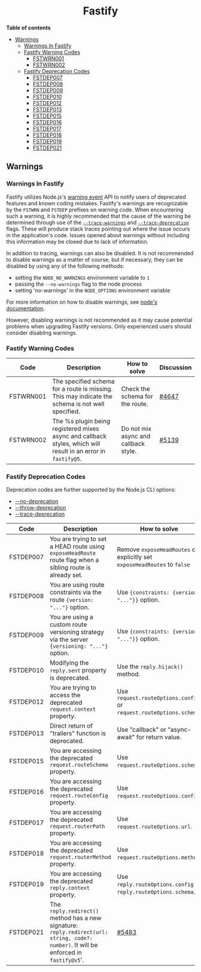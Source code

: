
<h1 align="center">Fastify</h1>

**Table of contents**
- [Warnings](#warnings)
  - [Warnings In Fastify](#warnings-in-fastify)
  - [Fastify Warning Codes](#fastify-warning-codes)
    - [FSTWRN001](#FSTWRN001)
    - [FSTWRN002](#FSTWRN002)
  - [Fastify Deprecation Codes](#fastify-deprecation-codes)
    - [FSTDEP007](#FSTDEP007)
    - [FSTDEP008](#FSTDEP008)
    - [FSTDEP009](#FSTDEP009)
    - [FSTDEP010](#FSTDEP010)
    - [FSTDEP012](#FSTDEP012)
    - [FSTDEP013](#FSTDEP013)
    - [FSTDEP015](#FSTDEP015)
    - [FSTDEP016](#FSTDEP016)
    - [FSTDEP017](#FSTDEP017)
    - [FSTDEP018](#FSTDEP018)
    - [FSTDEP019](#FSTDEP019)
    - [FSTDEP021](#FSTDEP021)


## Warnings

### Warnings In Fastify

Fastify utilizes Node.js's [warning event](https://nodejs.org/api/process.html#event-warning)
API to notify users of deprecated features and known coding mistakes. Fastify's
warnings are recognizable by the `FSTWRN` and `FSTDEP` prefixes on warning
code. When encountering such a warning, it is highly recommended that the
cause of the warning be determined through use of the
[`--trace-warnings`](https://nodejs.org/api/cli.html#--trace-warnings) and
[`--trace-deprecation`](https://nodejs.org/api/cli.html#--trace-deprecation)
flags. These will produce stack traces pointing out where the issue occurs
in the application's code. Issues opened about warnings without including
this information may be closed due to lack of information.

In addition to tracing, warnings can also be disabled. It is not recommended to
disable warnings as a matter of course, but if necessary, they can be disabled
by using any of the following methods:

- setting the `NODE_NO_WARNINGS` environment variable to `1`
- passing the `--no-warnings` flag to the node process
- setting 'no-warnings' in the `NODE_OPTIONS` environment variable

For more information on how to disable warnings, see [node's documentation](https://nodejs.org/api/cli.html).

However, disabling warnings is not recommended as it may cause
potential problems when upgrading Fastify versions.
Only experienced users should consider disabling warnings.

### Fastify Warning Codes

| Code | Description | How to solve | Discussion |
| ---- | ----------- | ------------ | ---------- |
| <a id="FSTWRN001">FSTWRN001</a> | The specified schema for a route is missing. This may indicate the schema is not well specified. | Check the schema for the route. | [#4647](https://github.com/fastify/fastify/pull/4647) |
| <a id="FSTWRN002">FSTWRN002</a> | The %s plugin being registered mixes async and callback styles, which will result in an error in `fastify@5`. | Do not mix async and callback style. | [#5139](https://github.com/fastify/fastify/pull/5139) |


### Fastify Deprecation Codes

Deprecation codes are further supported by the Node.js CLI options:

- [--no-deprecation](https://nodejs.org/api/cli.html#--no-deprecation)
- [--throw-deprecation](https://nodejs.org/api/cli.html#--throw-deprecation)
- [--trace-deprecation](https://nodejs.org/api/cli.html#--trace-deprecation)


| Code | Description | How to solve | Discussion |
| ---- | ----------- | ------------ | ---------- |
| <a id="FSTDEP007">FSTDEP007</a> | You are trying to set a HEAD route using `exposeHeadRoute` route flag when a sibling route is already set. | Remove `exposeHeadRoutes` or explicitly set `exposeHeadRoutes` to `false` | [#2700](https://github.com/fastify/fastify/pull/2700) |
| <a id="FSTDEP008">FSTDEP008</a> | You are using route constraints via the route `{version: "..."}` option.  |  Use `{constraints: {version: "..."}}` option.  | [#2682](https://github.com/fastify/fastify/pull/2682) |
| <a id="FSTDEP009">FSTDEP009</a> | You are using a custom route versioning strategy via the server `{versioning: "..."}` option. |  Use `{constraints: {version: "..."}}` option.  | [#2682](https://github.com/fastify/fastify/pull/2682) |
| <a id="FSTDEP010">FSTDEP010</a> | Modifying the `reply.sent` property is deprecated. | Use the `reply.hijack()` method. | [#3140](https://github.com/fastify/fastify/pull/3140) |
| <a id="FSTDEP012">FSTDEP012</a> | You are trying to access the deprecated `request.context` property. | Use `request.routeOptions.config` or `request.routeOptions.schema`. | [#4216](https://github.com/fastify/fastify/pull/4216) [#5084](https://github.com/fastify/fastify/pull/5084) |
| <a id="FSTDEP013">FSTDEP013</a> | Direct return of "trailers" function is deprecated. | Use "callback" or "async-await" for return value. | [#4380](https://github.com/fastify/fastify/pull/4380) |
| <a id="FSTDEP015">FSTDEP015</a> | You are accessing the deprecated `request.routeSchema` property. | Use `request.routeOptions.schema`. | [#4470](https://github.com/fastify/fastify/pull/4470) |
| <a id="FSTDEP016">FSTDEP016</a> | You are accessing the deprecated `request.routeConfig` property. | Use `request.routeOptions.config`. | [#4470](https://github.com/fastify/fastify/pull/4470) |
| <a id="FSTDEP017">FSTDEP017</a> | You are accessing the deprecated `request.routerPath` property. | Use `request.routeOptions.url`. | [#4470](https://github.com/fastify/fastify/pull/4470) |
| <a id="FSTDEP018">FSTDEP018</a> | You are accessing the deprecated `request.routerMethod` property. | Use `request.routeOptions.method`. | [#4470](https://github.com/fastify/fastify/pull/4470) |
| <a id="FSTDEP019">FSTDEP019</a> | You are accessing the deprecated `reply.context` property. | Use `reply.routeOptions.config` or `reply.routeOptions.schema`. | [#5032](https://github.com/fastify/fastify/pull/5032) [#5084](https://github.com/fastify/fastify/pull/5084) |
| <a id="FSTDEP021">FSTDEP021</a> | The `reply.redirect()` method has a new signature: `reply.redirect(url: string, code?: number)`. It will be enforced in `fastify@v5`'. | [#5483](https://github.com/fastify/fastify/pull/5483) |

